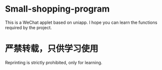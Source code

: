 # Small-shopping-program
This is a WeChat applet based on uniapp. I hope you can learn the functions required by the project.


# 严禁转载，只供学习使用
Reprinting is strictly prohibited, only for learning.
